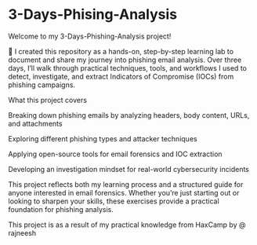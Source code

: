 # 3-Days-Phising-Analysis

Welcome to my 3-Days-Phishing-Analysis project! 

🚨
I created this repository as a hands-on, step-by-step learning lab to document and share my journey into phishing email analysis. Over three days, I’ll walk through practical techniques, tools, and workflows I used to detect, investigate, and extract Indicators of Compromise (IOCs) from phishing campaigns.

What this project covers

Breaking down phishing emails by analyzing headers, body content, URLs, and attachments

Exploring different phishing types and attacker techniques

Applying open-source tools for email forensics and IOC extraction

Developing an investigation mindset for real-world cybersecurity incidents

This project reflects both my learning process and a structured guide for anyone interested in email forensics. Whether you’re just starting out or looking to sharpen your skills, these exercises provide a practical foundation for phishing analysis.

This project is as a result of my practical knowledge from HaxCamp by @ rajneesh
